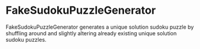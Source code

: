 # FakeSudokuPuzzleGenerator
FakeSudokuPuzzleGenerator generates a unique solution sudoku puzzle by shuffling around and slightly altering already existing unique solution sudoku puzzles.
